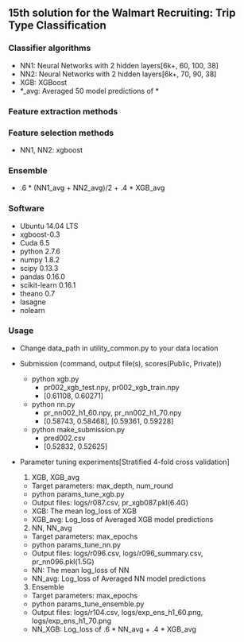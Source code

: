 ## 15th solution for the Walmart Recruiting: Trip Type Classification

### Classifier algorithms 
* NN1: Neural Networks with 2 hidden layers[6k+, 60, 100, 38]
* NN2: Neural Networks with 2 hidden layers[6k+, 70, 90, 38]
* XGB: XGBoost
* \*_avg: Averaged 50 model predictions of \*

### Feature extraction methods  

### Feature selection methods
* NN1, NN2: xgboost

### Ensemble
* .6 * (NN1_avg + NN2_avg)/2 + .4 * XGB_avg

### Software
* Ubuntu 14.04 LTS
* xgboost-0.3
* Cuda 6.5
* python 2.7.6
* numpy 1.8.2
* scipy 0.13.3
* pandas 0.16.0
* scikit-learn 0.16.1 
* theano 0.7
* lasagne
* nolearn

### Usage
* Change data_path in utility_common.py to your data location

* Submission (command, output file(s), scores(Public, Private))
  * python xgb.py
    * pr002_xgb_test.npy, pr002_xgb_train.npy
    * [0.61108, 0.60271]
  * python nn.py
    * pr_nn002_h1_60.npy, pr_nn002_h1_70.npy
    * [0.58743, 0.58468], [0.59361, 0.59228]
  * python make_submission.py
    * pred002.csv
    * [0.52832, 0.52625]

* Parameter tuning experiments[Stratified 4-fold cross validation]
  1. XGB, XGB_avg
    * Target parameters: max_depth, num_round
    * python params_tune_xgb.py
    * Output files: logs/r087.csv, pr_xgb087.pkl(6.4G)
    * XGB: The mean log_loss of XGB
    * XGB_avg: Log_loss of Averaged XGB model predictions

  2. NN, NN_avg
    * Target parameters: max_epochs
    * python params_tune_nn.py
    * Output files: logs/r096.csv, logs/r096_summary.csv, pr_nn096.pkl(1.5G)
    * NN: The mean log_loss of NN
    * NN_avg: Log_loss of Averaged NN model predictions

  3. Ensemble
    * Target parameters: max_epochs
    * python params_tune_ensemble.py
    * Output files: logs/r104.csv, logs/exp_ens_h1_60.png, logs/exp_ens_h1_70.png
    * NN_XGB: Log_loss of .6 * NN_avg + .4 * XGB_avg

